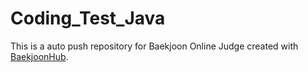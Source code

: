 # Coding_Test_Java
This is a auto push repository for Baekjoon Online Judge created with [BaekjoonHub](https://github.com/BaekjoonHub/BaekjoonHub).

